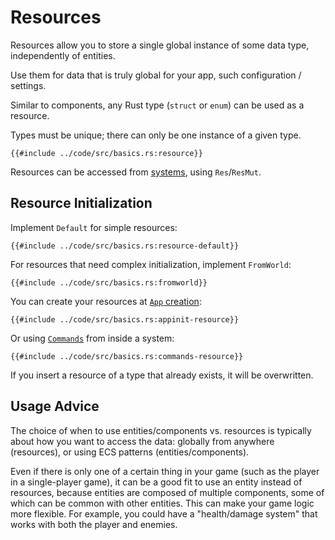 # Resources

Resources allow you to store a single global instance of some data type, independently of entities.

Use them for data that is truly global for your app, such configuration / settings.

Similar to components, any Rust type (`struct` or `enum`) can be used as a resource.

Types must be unique; there can only be one instance of a given type.

```rust,no_run,noplayground
{{#include ../code/src/basics.rs:resource}}
```

Resources can be accessed from [systems](./systems.md), using `Res`/`ResMut`.

## Resource Initialization

Implement `Default` for simple resources:

```rust,no_run,noplayground
{{#include ../code/src/basics.rs:resource-default}}
```

For resources that need complex initialization, implement `FromWorld`:

```rust,no_run,noplayground
{{#include ../code/src/basics.rs:fromworld}}
```

You can create your resources at [`App` creation](./app-builder.md):

```rust,no_run,noplayground
{{#include ../code/src/basics.rs:appinit-resource}}
```

Or using [`Commands`](./commands.md) from inside a system:

```rust,no_run,noplayground
{{#include ../code/src/basics.rs:commands-resource}}
```

If you insert a resource of a type that already exists, it will be overwritten.

## Usage Advice

The choice of when to use entities/components vs. resources is typically about
how you want to access the data: globally from anywhere (resources), or using
ECS patterns (entities/components).

Even if there is only one of a certain thing in your game (such as the player in
a single-player game), it can be a good fit to use an entity instead of
resources, because entities are composed of multiple components, some of which
can be common with other entities. This can make your game logic more flexible.
For example, you could have a "health/damage system" that works with both the
player and enemies.
